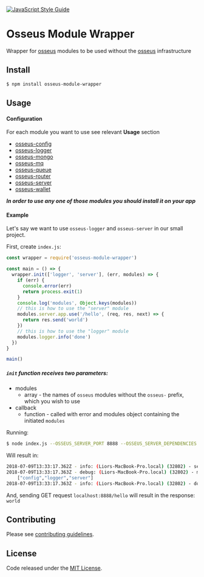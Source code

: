 [![JavaScript Style Guide](https://cdn.rawgit.com/standard/standard/master/badge.svg)](https://github.com/standard/standard)

# Osseus Module Wrapper

Wrapper for [osseus](https://github.com/colucom/osseus) modules to be used without the [osseus](https://github.com/colucom/osseus) infrastructure

## Install
```bash
$ npm install osseus-module-wrapper
```

## Usage

#### Configuration

For each module you want to use see relevant **Usage** section

* [osseus-config](https://github.com/colucom/osseus-config#usage)
* [osseus-logger](https://github.com/colucom/osseus-logger#usage)
* [osseus-mongo](https://github.com/colucom/osseus-mongo#usage)
* [osseus-mq](https://github.com/colucom/osseus-mq#usage)
* [osseus-queue](https://github.com/colucom/osseus-queue#usage)
* [osseus-router](https://github.com/colucom/osseus-router#usage)
* [osseus-server](https://github.com/colucom/osseus-server#usage)
* [osseus-wallet](https://github.com/colucom/osseus-wallet#usage)

***In order to use any one of those modules you should install it on your app***

#### Example

Let's say we want to use `osseus-logger` and `osseus-server` in our small project.

First, create `index.js`:

```javascript
const wrapper = require('osseus-module-wrapper')

const main = () => {
  wrapper.init(['logger', 'server'], (err, modules) => {
    if (err) {
      console.error(err)
      return process.exit(1)
    }
    console.log('modules', Object.keys(modules))
    // this is how to use the "server" module
    modules.server.app.use('/hello', (req, res, next) => {
      return res.send('world')
    })
    // this is how to use the "logger" module 
    modules.logger.info('done')
  })
}

main()
```

##### `init` function receives two parameters:
* modules
	* array - the names of `osseus` modules without the `osseus-` prefix, which you wish to use
* callback
	* function - called with error and modules object containing the initiated `modules`

Running:

```bash
$ node index.js --OSSEUS_SERVER_PORT 8888 --OSSEUS_SERVER_DEPENDENCIES ["'logger'"] --OSSEUS_LOGGER_LOG_LEVEL debug
```

Will result in:

```sh
2018-07-09T13:33:17.362Z - info: (Liors-MacBook-Pro.local) (32802) - server is listening on port: 8888
2018-07-09T13:33:17.363Z - debug: (Liors-MacBook-Pro.local) (32802) - modules
	["config","logger","server"]
2018-07-09T13:33:17.363Z - info: (Liors-MacBook-Pro.local) (32802) - done
```

And, sending GET request `localhost:8888/hello` will result in the response: `world`

## Contributing
Please see [contributing guidelines](https://github.com/colucom/osseus-module-wrapper/blob/master/.github/CONTRIBUTING.md).

## License
Code released under the [MIT License](https://github.com/colucom/osseus-module-wrapper/blob/master/LICENSE).
